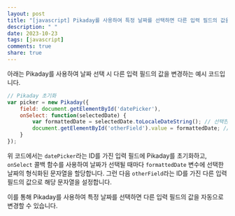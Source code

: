 ```yaml
---
layout: post
title: "[javascript] Pikaday를 사용하여 특정 날짜를 선택하면 다른 입력 필드의 값을 자동으로 변경할 수 있나요?"
description: " "
date: 2023-10-23
tags: [javascript]
comments: true
share: true
---
```


아래는 Pikaday를 사용하여 날짜 선택 시 다른 입력 필드의 값을 변경하는 예시 코드입니다.

```javascript
// Pikaday 초기화
var picker = new Pikaday({
    field: document.getElementById('datePicker'),
    onSelect: function(selectedDate) {
        var formattedDate = selectedDate.toLocaleDateString(); // 선택한 날짜의 형식화된 문자열
        document.getElementById('otherField').value = formattedDate; // 다른 입력 필드에 값 설정
    }
});
```

위 코드에서는 `datePicker`라는 ID를 가진 입력 필드에 Pikaday를 초기화하고, `onSelect` 콜백 함수를 사용하여 날짜가 선택될 때마다 `formattedDate` 변수에 선택한 날짜의 형식화된 문자열을 할당합니다. 그런 다음 `otherField`라는 ID를 가진 다른 입력 필드의 값으로 해당 문자열을 설정합니다.

이를 통해 Pikaday를 사용하여 특정 날짜를 선택하면 다른 입력 필드의 값을 자동으로 변경할 수 있습니다.